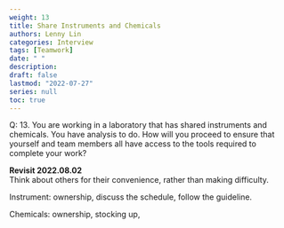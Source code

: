 ```yaml
---
weight: 13
title: Share Instruments and Chemicals
authors: Lenny Lin
categories: Interview
tags: [Teamwork]
date: " "
description: 
draft: false
lastmod: "2022-07-27"
series: null
toc: true
---
```



Q: 13.  You are working in a laboratory that has shared instruments and chemicals. You have analysis to do. How will you proceed to ensure that yourself and team members all have access to the tools required to complete your work?

**Revisit 2022.08.02**  
Think about others for their convenience, rather than making difficulty.  

Instrument: ownership, discuss the schedule, follow the guideline.  

Chemicals:  ownership, stocking up, 

